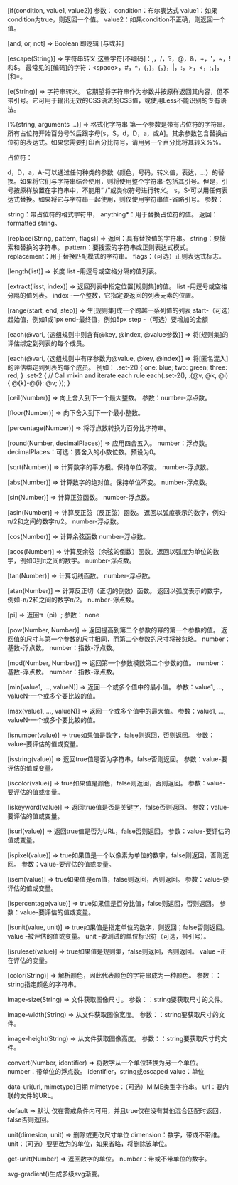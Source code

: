 [if(condition, value1, value2)]
参数：
condition：布尔表达式
value1：如果condition为true，则返回一个值。
value2：如果condition不正确，则返回一个值。

[and, or, not] => Boolean
即逻辑 [与或非]

[escape(String)] => 字符串转义
这些字符[不编码]：,，/，?，@，&，+，'，~，!和$。
最常见的[编码]的字符：\<space\>，#，^，(，)，{，}，|，:，>，<，;，]，[和=。

[e(String)] => 字符串转义。 
它期望将字符串作为参数并按原样返回其内容，但不带引号。它可用于输出无效的CSS语法的CSS值，或使用Less不能识别的专有语法。

[%(string, arguments ...)] => 格式化字符串
第一个参数是带有占位符的字符串。所有占位符开始百分号%后跟字母[s，S，d，D，a，或A]。其余参数包含替换占位符的表达式。如果您需要打印百分比符号，请用另一个百分比将其转义%%。

占位符：

d，D，a，A-可以通过任何种类的参数（颜色，号码，转义值，表达，...）的替换。如果将它们与字符串结合使用，则将使用整个字符串-包括其引号。但是，引号按原样放置在字符串中，不能用“ /”或类似符号进行转义。
s，S-可以用任何表达式替换。如果将它与字符串一起使用，则仅使用字符串值-省略引号。
参数：

string：带占位符的格式字符串，
anything*：用于替换占位符的值。
返回：formatted string。

[replace(String, pattern, flags)] => 返回：具有替换值的字符串。
string：要搜索和替换的字符串。
pattern：要搜索的字符串或正则表达式模式。
replacement：用于替换匹配模式的字符串。
flags：（可选）正则表达式标志。


[length(list)] => 长度
list -用逗号或空格分隔的值列表。

[extract(lisst, index)] => 返回列表中指定位置[规则集]的值。
list -用逗号或空格分隔的值列表。
index -一个整数，它指定要返回的列表元素的位置。

[range(start, end, step)] => 生[规则集]成一个跨越一系列值的列表
start-（可选）起始值，例如1或1px
end-最终值，例如5px
step -（可选）要增加的金额

[each(@vari, {这组规则中则含有@key, @index, @value参数}] => 将[规则集]的评估绑定到列表的每个成员。

[each(@vari, {这组规则中有序参数为@value, @key, @index}] => 将[匿名混入]的评估绑定到列表的每个成员。
例如：
.set-2() {
  one: blue;
  two: green;
  three: red;
}
.set-2 {
  // Call mixin and iterate each rule
  each(.set-2(), .(@v, @k, @i) {
    @{k}-@{i}: @v;
  });
}

[ceil(Number)] => 向上舍入到下一个最大整数。
参数：number-浮点数。

[floor(Number)] =>  向下舍入到下一个最小整数。

[percentage(Number)] => 将浮点数转换为百分比字符串。

[round(Number, decimalPlaces)] => 应用四舍五入。
number：浮点数。
decimalPlaces：可选：要舍入的小数位数。预设为0。

[sqrt(Number)] => 计算数字的平方根。保持单位不变。
number-浮点数。

[abs(Number)] => 计算数字的绝对值。保持单位不变。
number-浮点数。

[sin(Number)] => 计算正弦函数。
number-浮点数。

[asin(Number)] => 计算反正弦（反正弦）函数。 返回以弧度表示的数字，例如-π/2和之间的数字π/2。
number-浮点数。


[cos(Number)] => 计算余弦函数
number-浮点数。

[acos(Number)] => 计算反余弦（余弦的倒数）函数。返回以弧度为单位的数字，例如0到π之间的数字。
number-浮点数。

[tan(Number)] => 计算切线函数。
number-浮点数。

[atan(Number)] => 计算反正切（正切的倒数）函数。 返回以弧度表示的数字，例如-π/2和之间的数字π/2。
number-浮点数。

[pi] => 返回π（pi）;
参数： none

[pow(Number, Number)] => 返回提高到第二个参数的幂的第一个参数的值。 返回值的尺寸与第一个参数的尺寸相同，而第二个参数的尺寸将被忽略。
number：基数-浮点数。
number：指数-浮点数。

[mod(Number, Number)] => 返回第一个参数模数第二个参数的值。
number：基数-浮点数。
number：指数-浮点数。

[min(value1, ..., valueN)] => 返回一个或多个值中的最小值。
参数：value1, ..., valueN-一个或多个要比较的值。

[max(value1, ..., valueN)] => 返回一个或多个值中的最大值。
参数：value1, ..., valueN-一个或多个要比较的值。

[isnumber(value)] => true如果值是数字，false则返回，否则返回。
参数：value-要评估的值或变量。

[isstring(value)] => 返回true值是否为字符串，false否则返回。
参数：value-要评估的值或变量。

[iscolor(value)] => true如果值是颜色，false则返回，否则返回。
参数：value-要评估的值或变量。

[iskeyword(value)] => 返回true值是否是关键字，false否则返回。
参数：value-要评估的值或变量。

[isurl(value)] => 返回true值是否为URL，false否则返回。
参数：value-要评估的值或变量。

[ispixel(value)] => true如果值是一个以像素为单位的数字，false则返回，否则返回。
参数：value-要评估的值或变量。

[isem(value)] => true如果值是em值，false则返回，否则返回。
参数：value-要评估的值或变量。

[ispercentage(value)] => true如果值是百分比值，false则返回，否则返回。
参数：value-要评估的值或变量。

[isunit(value, unit)] => true如果值是指定单位的数字，则返回；false否则返回。
value -被评估的值或变量。
unit -要测试的单位标识符（可选，带引号）。

[isruleset(value)] => true如果值是规则集，false则返回，否则返回。
value -正在评估的变量。

[color(String)] => 解析颜色，因此代表颜色的字符串成为一种颜色。
参数：：string指定颜色的字符串。

image-size(String) => 文件获取图像尺寸。
参数：：string要获取尺寸的文件。

image-width(String) => 从文件获取图像宽度。
参数：：string要获取尺寸的文件。

image-height(String) => 从文件获取图像高度。
参数：：string要获取尺寸的文件。

convert(Number, identifier) => 将数字从一个单位转换为另一个单位。
number：带单位的浮点数。
identifier，string或escaped value：单位

data-uri(url, mimetype)日期
mimetype：（可选）MIME类型字符串。
url：要内联的文件的URL。

default => 默认
仅在警戒条件内可用，并且true仅在没有其他混合匹配时返回，false否则返回。

unit(dimesion, unit) => 删除或更改尺寸单位
dimension：数字，带或不带维。
unit：（可选）要更改为的单位，如果省略，将删除该单位。

get-unit(Number) => 返回数字的单位。
number：带或不带单位的数字。

svg-gradient()生成多级svg渐变。